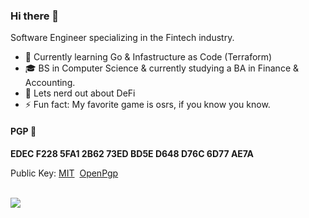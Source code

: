 ### Hi there 👋

Software Engineer specializing in the Fintech industry.

- 🌱 Currently learning Go & Infastructure as Code (Terraform)
- 🎓 BS in Computer Science & currently studying a BA in Finance & Accounting.
- 💬 Lets nerd out about DeFi
- ⚡ Fun fact: My favorite game is osrs, if you know you know.

#### PGP 🔑

**EDEC F228 5FA1 2B62 73ED BD5E D648 D76C 6D77 AE7A**

Public Key: [MIT](https://pgp.mit.edu/pks/lookup?op=get&search=0xD648D76C6D77AE7A)&nbsp;&nbsp;[OpenPgp](https://keys.openpgp.org/search?q=dylansteele57%40gmail.com)

<br>

<img src="https://github-readme-stats.vercel.app/api?username=dills122&show_icons=false">
